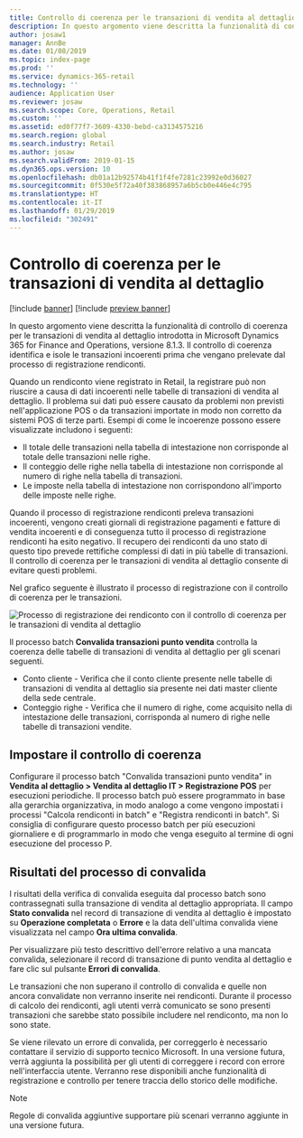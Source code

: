 ```yaml
---
title: Controllo di coerenza per le transazioni di vendita al dettaglio
description: In questo argomento viene descritta la funzionalità di controllo di coerenza per le transazioni di vendita al dettaglio in Microsoft Dynamics 365 for Retail.
author: josaw1
manager: AnnBe
ms.date: 01/08/2019
ms.topic: index-page
ms.prod: ''
ms.service: dynamics-365-retail
ms.technology: ''
audience: Application User
ms.reviewer: josaw
ms.search.scope: Core, Operations, Retail
ms.custom: ''
ms.assetid: ed0f77f7-3609-4330-bebd-ca3134575216
ms.search.region: global
ms.search.industry: Retail
ms.author: josaw
ms.search.validFrom: 2019-01-15
ms.dyn365.ops.version: 10
ms.openlocfilehash: db01a12b92574b41f1f4fe7281c23992e0d36027
ms.sourcegitcommit: 0f530e5f72a40f383868957a6b5cb0e446e4c795
ms.translationtype: HT
ms.contentlocale: it-IT
ms.lasthandoff: 01/29/2019
ms.locfileid: "302491"
---
```

# <a name="retail-transaction-consistency-checker"></a>Controllo di coerenza per le transazioni di vendita al dettaglio


[!include [banner](includes/banner.md)]
[!include [preview banner](includes/preview-banner.md)]

In questo argomento viene descritta la funzionalità di controllo di coerenza per le transazioni di vendita al dettaglio introdotta in Microsoft Dynamics 365 for Finance and Operations, versione 8.1.3. Il controllo di coerenza identifica e isole le transazioni incoerenti prima che vengano prelevate dal processo di registrazione rendiconti.

Quando un rendiconto viene registrato in Retail, la registrare può non riuscire a causa di dati incoerenti nelle tabelle di transazioni di vendita al dettaglio. Il problema sui dati può essere causato da problemi non previsti nell'applicazione POS o da transazioni importate in modo non corretto da sistemi POS di terze parti. Esempi di come le incoerenze possono essere visualizzate includono i seguenti: 

  - Il totale delle transazioni nella tabella di intestazione non corrisponde al totale delle transazioni nelle righe.
  - Il conteggio delle righe nella tabella di intestazione non corrisponde al numero di righe nella tabella di transazioni.
  - Le imposte nella tabella di intestazione non corrispondono all'importo delle imposte nelle righe. 
  
Quando il processo di registrazione rendiconti preleva transazioni incoerenti, vengono creati giornali di registrazione pagamenti e fatture di vendita incoerenti e di conseguenza tutto il processo di registrazione rendiconti ha esito negativo. Il recupero dei rendiconti da uno stato di questo tipo prevede rettifiche complessi di dati in più tabelle di transazioni. Il controllo di coerenza per le transazioni di vendita al dettaglio consente di evitare questi problemi.

Nel grafico seguente è illustrato il processo di registrazione con il controllo di coerenza per le transazioni.

![Processo di registrazione dei rendiconto con il controllo di coerenza per le transazioni di vendita al dettaglio](./media/validchecker.png "Processo di registrazione dei rendiconto con il controllo di coerenza per le transazioni di vendita al dettaglio")

Il processo batch **Convalida transazioni punto vendita** controlla la coerenza delle tabelle di transazioni di vendita al dettaglio per gli scenari seguenti.

- Conto cliente - Verifica che il conto cliente presente nelle tabelle di transazioni di vendita al dettaglio sia presente nei dati master cliente della sede centrale.
- Conteggio righe - Verifica che il numero di righe, come acquisito nella di intestazione delle transazioni, corrisponda al numero di righe nelle tabelle di transazioni vendite.

## <a name="set-up-the-consistency-checker"></a>Impostare il controllo di coerenza
Configurare il processo batch "Convalida transazioni punto vendita" in **Vendita al dettaglio \> Vendita al dettaglio IT \> Registrazione POS** per esecuzioni periodiche. Il processo batch può essere programmato in base alla gerarchia organizzativa, in modo analogo a come vengono impostati i processi "Calcola rendiconti in batch" e "Registra rendiconti in batch". Si consiglia di configurare questo processo batch per più esecuzioni giornaliere e di programmarlo in modo che venga eseguito al termine di ogni esecuzione del processo P.

## <a name="results-of-validation-process"></a>Risultati del processo di convalida
I risultati della verifica di convalida eseguita dal processo batch sono contrassegnati sulla transazione di vendita al dettaglio appropriata. Il campo **Stato convalida** nel record di transazione di vendita al dettaglio è impostato su **Operazione completata** o **Errore** e la data dell'ultima convalida viene visualizzata nel campo **Ora ultima convalida**.

Per visualizzare più testo descrittivo dell'errore relativo a una mancata convalida, selezionare il record di transazione di punto vendita al dettaglio e fare clic sul pulsante **Errori di convalida**.

Le transazioni che non superano il controllo di convalida e quelle non ancora convalidate non verranno inserite nei rendiconti. Durante il processo di calcolo dei rendiconti, agli utenti verrà comunicato se sono presenti transazioni che sarebbe stato possibile includere nel rendiconto, ma non lo sono state.

Se viene rilevato un errore di convalida, per correggerlo è necessario contattare il servizio di supporto tecnico Microsoft. In una versione futura, verrà aggiunta la possibilità per gli utenti di correggere i record con errore nell'interfaccia utente. Verranno rese disponibili anche funzionalità di registrazione e controllo per tenere traccia dello storico delle modifiche.

> [!NOTE]
> Regole di convalida aggiuntive supportare più scenari verranno aggiunte in una versione futura.
